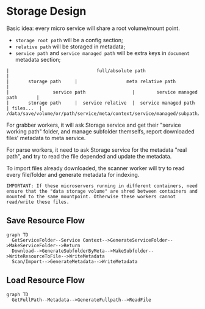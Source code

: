 # Storage Design

Basic idea: every micro service will share a root volume/mount point.

* `storage root path` will be a config section;
* `relative path` will be storaged in metadata;
* `service path` and `service managed path` will be extra keys in `document` metadata section;

```
|                                full/absolute path                               |
|       storage path     |                  meta relative path                    |
|                service path                 |        service managed path       |
|       storage path     |  service relative  |  service managed path | files...  |
/data/save/volume/or/path/service/meta/context/service/managed/subpath/filename.ext
```

For grabber workers, it will ask Storage service and get their "service working path" folder, and manage subfolder themselfs, report downloaded files' metadata to meta service.

For parse workers, it need to ask Storage service for the metadata "real path", and try to read the file depended and update the metadata.

To import files already downloaded, the scanner worker will try to read every file/folder and generate metadata for indexing.

    IMPORTANT: If these microservers running in different containers, need ensure that the "data storage volume" are shred between containers and mounted to the same mountpoint. Otherwise these workers cannot read/write these files.

## Save Resource Flow

```mermaid
graph TD
  GetServiceFolder--Service Context-->GenerateServiceFolder-->MakeServiceFolder-->Return
  Download-->GenerateSubfolderByMeta-->MakeSubfolder-->WriteResourceToFile-->WriteMetadata
  Scan/Import-->GenerateMetadata-->WriteMetadata
```

## Load Resource Flow

```mermaid
graph TD
  GetFullPath--Metadata-->GenerateFullpath-->ReadFile
```